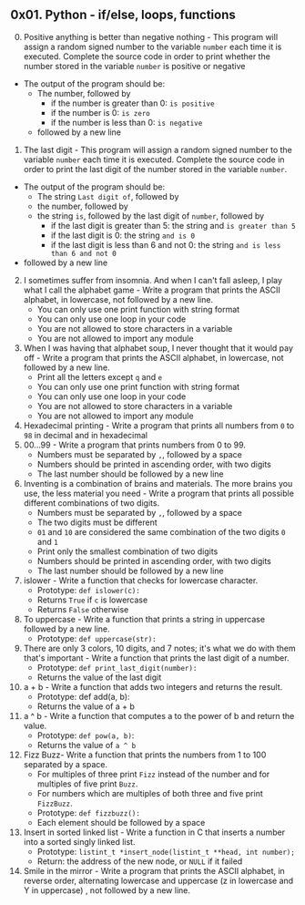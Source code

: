 ## 0x01. Python - if/else, loops, functions ##
0. Positive anything is better than negative nothing - This program will assign a random signed number to the variable `number` each time it is executed. Complete the source code in order to print whether the number stored in the variable `number` is positive or negative
* The output of the program should be:
	* The number, followed by
		* if the number is greater than 0: `is positive`
		* if the number is 0: `is zero`
		* if the number is less than 0: `is negative`
	* followed by a new line
1. The last digit - This program will assign a random signed number to the variable `number` each time it is executed. Complete the source code in order to print the last digit of the number stored in the variable `number`.
* The output of the program should be:
	* The string `Last digit of`, followed by
	* the number, followed by
	* the string `is`, followed by the last digit of `number`, followed by
		* if the last digit is greater than 5: the string and `is greater than 5`
		* if the last digit is 0: the string `and is 0`
		* if the last digit is less than 6 and not 0: the string `and is less than 6 and not 0`
* followed by a new line
2. I sometimes suffer from insomnia. And when I can't fall asleep, I play what I call the alphabet game - Write a program that prints the ASCII alphabet, in lowercase, not followed by a new line.
	* You can only use one print function with string format
	* You can only use one loop in your code
	* You are not allowed to store characters in a variable
	* You are not allowed to import any module
3. When I was having that alphabet soup, I never thought that it would pay off - Write a program that prints the ASCII alphabet, in lowercase, not followed by a new line.
	* Print all the letters except `q` and `e`
	* You can only use one print function with string format
	* You can only use one loop in your code
	* You are not allowed to store characters in a variable
	* You are not allowed to import any module
4. Hexadecimal printing - Write a program that prints all numbers from `0` to `98` in decimal and in hexadecimal
5. 00...99 - Write a program that prints numbers from 0 to 99.
	* Numbers must be separated by `,`, followed by a space
	* Numbers should be printed in ascending order, with two digits
	* The last number should be followed by a new line
6. Inventing is a combination of brains and materials. The more brains you use, the less material you need - Write a program that prints all possible different combinations of two digits.
	* Numbers must be separated by `,`, followed by a space
	* The two digits must be different
	* `01` and `10` are considered the same combination of the two digits `0` and `1`
	* Print only the smallest combination of two digits
	* Numbers should be printed in ascending order, with two digits
	* The last number should be followed by a new line
7. islower - Write a function that checks for lowercase character.
	* Prototype: `def islower(c):`
	* Returns `True` if `c` is lowercase
	* Returns `False` otherwise
8. To uppercase - Write a function that prints a string in uppercase followed by a new line.
	* Prototype: `def uppercase(str):`
9. There are only 3 colors, 10 digits, and 7 notes; it's what we do with them that's important - Write a function that prints the last digit of a number.
	* Prototype: `def print_last_digit(number):`
	* Returns the value of the last digit
10. a + b - Write a function that adds two integers and returns the result.
	* Prototype: def add(a, b):
	* Returns the value of a + b
11. a ^ b - Write a function that computes a to the power of b and return the value.
	* Prototype: `def pow(a, b)`:
	* Returns the value of `a ^ b`
12. Fizz Buzz- Write a function that prints the numbers from 1 to 100 separated by a space.
	* For multiples of three print `Fizz` instead of the number and for multiples of five print `Buzz`.
	* For numbers which are multiples of both three and five print `FizzBuzz`.
	* Prototype: `def fizzbuzz():`
	* Each element should be followed by a space
13. Insert in sorted linked list - Write a function in C that inserts a number into a sorted singly linked list.
	* Prototype: `listint_t *insert_node(listint_t **head, int number);`
	* Return: the address of the new node, or `NULL` if it failed
14. Smile in the mirror - Write a program that prints the ASCII alphabet, in reverse order, alternating lowercase and uppercase (z in lowercase and Y in uppercase) , not followed by a new line.
